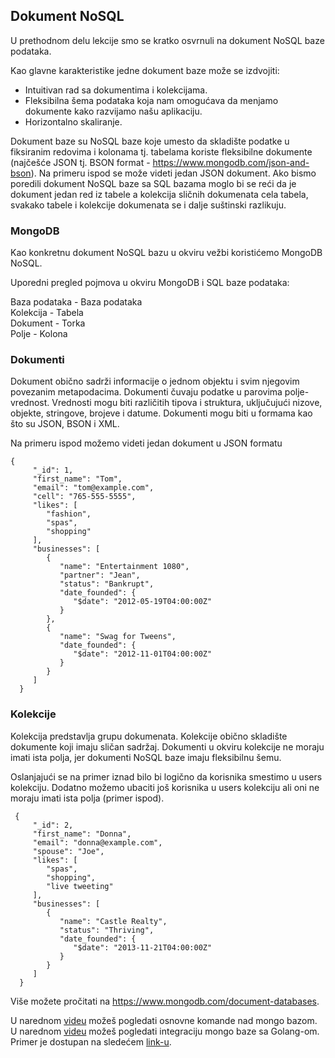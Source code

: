 ## Dokument NoSQL

U prethodnom delu lekcije smo se kratko osvrnuli na dokument NoSQL baze podataka. 

Kao glavne karakteristike jedne dokument baze može se izdvojiti:
-  Intuitivan rad sa dokumentima i kolekcijama. 
-  Fleksibilna šema podataka koja nam omogućava da menjamo dokumente kako razvijamo našu aplikaciju.
 - Horizontalno skaliranje.

Dokument baze su NoSQL baze koje umesto da skladište podatke u fiksiranim redovima i kolonama tj. tabelama koriste fleksibilne dokumente (najčešće JSON tj. BSON format - https://www.mongodb.com/json-and-bson). Na primeru ispod se može videti jedan JSON dokument. Ako bismo poredili dokument NoSQL baze sa SQL bazama moglo bi se reći da je dokument jedan red iz tabele a kolekcija sličnih dokumenata cela tabela, svakako tabele i kolekcije dokumenata se i dalje suštinski razlikuju.

### MongoDB

Kao konkretnu dokument NoSQL bazu u okviru vežbi koristićemo MongoDB NoSQL.

Uporedni pregled pojmova u okviru MongoDB i SQL baze podataka:

Baza podataka  -  Baza podataka  
Kolekcija            -  Tabela  
Dokument          - Torka  
Polje                   -  Kolona

### Dokumenti

Dokument obično sadrži informacije o jednom objektu i svim njegovim povezanim metapodacima. Dokumenti čuvaju podatke u parovima polje-vrednost. Vrednosti mogu biti različitih tipova i struktura, uključujući nizove, objekte, stringove, brojeve i datume. Dokumenti mogu biti u formama kao što su JSON, BSON i XML.

Na primeru ispod možemo videti jedan dokument u JSON formatu

```
{
     "_id": 1,
     "first_name": "Tom",
     "email": "tom@example.com",
     "cell": "765-555-5555",
     "likes": [
        "fashion",
        "spas",
        "shopping"
     ],
     "businesses": [
        {
           "name": "Entertainment 1080",
           "partner": "Jean",
           "status": "Bankrupt",
           "date_founded": {
              "$date": "2012-05-19T04:00:00Z"
           }
        },
        {
           "name": "Swag for Tweens",
           "date_founded": {
              "$date": "2012-11-01T04:00:00Z"
           }
        }
     ]
  }
```

### Kolekcije

Kolekcija predstavlja grupu dokumenata. Kolekcije obično skladište dokumente koji imaju sličan sadržaj. Dokumenti u okviru kolekcije ne moraju imati ista polja, jer dokumenti NoSQL baze imaju fleksibilnu šemu.

Oslanjajući se na primer iznad bilo bi logično da korisnika smestimo u users kolekciju. Dodatno možemo ubaciti još korisnika u users kolekciju ali oni ne moraju imati ista polja (primer ispod).

```
 {
     "_id": 2,
     "first_name": "Donna",
     "email": "donna@example.com",
     "spouse": "Joe",
     "likes": [
        "spas",
        "shopping",
        "live tweeting"
     ],
     "businesses": [
        {
           "name": "Castle Realty",
           "status": "Thriving",
           "date_founded": {
              "$date": "2013-11-21T04:00:00Z"
           }
        }
     ]
  }
```


Više možete pročitati na https://www.mongodb.com/document-databases.

U narednom <a href='https://www.youtube.com/watch?v=aL7mN_l2jLM'>videu</a> možeš pogledati osnovne komande nad mongo bazom.
U narednom <a href='https://www.youtube.com/watch?v=06ehbvxflL4'>videu</a> možeš pogledati integraciju mongo baze sa Golang-om.
Primer je dostupan na sledećem <a href=''>link-u</a>.
